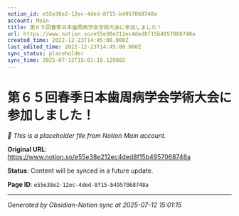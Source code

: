```yaml
---
notion_id: e55e38e2-12ec-4ded-8f15-b4957068748a
account: Main
title: 第６５回春季日本歯周病学会学術大会に参加しました！
url: https://www.notion.so/e55e38e212ec4ded8f15b4957068748a
created_time: 2022-12-23T14:45:00.000Z
last_edited_time: 2022-12-23T14:45:00.000Z
sync_status: placeholder
sync_time: 2025-07-12T15:01:15.129802
---
```


# 第６５回春季日本歯周病学会学術大会に参加しました！

*🔄 This is a placeholder file from Notion Main account.*

**Original URL**: https://www.notion.so/e55e38e212ec4ded8f15b4957068748a

**Status**: Content will be synced in a future update.

**Page ID**: `e55e38e2-12ec-4ded-8f15-b4957068748a`

---

*Generated by Obsidian-Notion sync at 2025-07-12 15:01:15*
